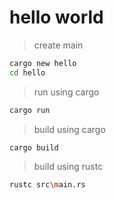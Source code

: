 # hello world

> create main

```bash
cargo new hello
cd hello
```

> run using cargo

```bash
cargo run
```

> build using cargo

```bash
cargo build
```

> build using rustc

```bash
rustc src\main.rs
```
